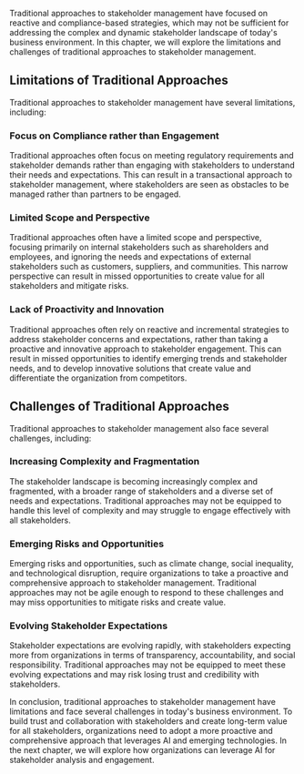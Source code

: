 
Traditional approaches to stakeholder management have focused on reactive and compliance-based strategies, which may not be sufficient for addressing the complex and dynamic stakeholder landscape of today's business environment. In this chapter, we will explore the limitations and challenges of traditional approaches to stakeholder management.

Limitations of Traditional Approaches
-------------------------------------

Traditional approaches to stakeholder management have several limitations, including:

### Focus on Compliance rather than Engagement

Traditional approaches often focus on meeting regulatory requirements and stakeholder demands rather than engaging with stakeholders to understand their needs and expectations. This can result in a transactional approach to stakeholder management, where stakeholders are seen as obstacles to be managed rather than partners to be engaged.

### Limited Scope and Perspective

Traditional approaches often have a limited scope and perspective, focusing primarily on internal stakeholders such as shareholders and employees, and ignoring the needs and expectations of external stakeholders such as customers, suppliers, and communities. This narrow perspective can result in missed opportunities to create value for all stakeholders and mitigate risks.

### Lack of Proactivity and Innovation

Traditional approaches often rely on reactive and incremental strategies to address stakeholder concerns and expectations, rather than taking a proactive and innovative approach to stakeholder engagement. This can result in missed opportunities to identify emerging trends and stakeholder needs, and to develop innovative solutions that create value and differentiate the organization from competitors.

Challenges of Traditional Approaches
------------------------------------

Traditional approaches to stakeholder management also face several challenges, including:

### Increasing Complexity and Fragmentation

The stakeholder landscape is becoming increasingly complex and fragmented, with a broader range of stakeholders and a diverse set of needs and expectations. Traditional approaches may not be equipped to handle this level of complexity and may struggle to engage effectively with all stakeholders.

### Emerging Risks and Opportunities

Emerging risks and opportunities, such as climate change, social inequality, and technological disruption, require organizations to take a proactive and comprehensive approach to stakeholder management. Traditional approaches may not be agile enough to respond to these challenges and may miss opportunities to mitigate risks and create value.

### Evolving Stakeholder Expectations

Stakeholder expectations are evolving rapidly, with stakeholders expecting more from organizations in terms of transparency, accountability, and social responsibility. Traditional approaches may not be equipped to meet these evolving expectations and may risk losing trust and credibility with stakeholders.

In conclusion, traditional approaches to stakeholder management have limitations and face several challenges in today's business environment. To build trust and collaboration with stakeholders and create long-term value for all stakeholders, organizations need to adopt a more proactive and comprehensive approach that leverages AI and emerging technologies. In the next chapter, we will explore how organizations can leverage AI for stakeholder analysis and engagement.
